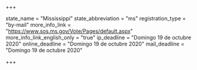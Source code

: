 +++

state_name = "Mississippi"
state_abbreviation = "ms"
registration_type = "by-mail"
more_info_link = "https://www.sos.ms.gov/Vote/Pages/default.aspx"
more_info_link_english_only = "true"
ip_deadline = "Domingo 19 de octubre 2020"
online_deadline = "Domingo 19 de octubre 2020"
mail_deadline = "Domingo 19 de octubre 2020"

+++